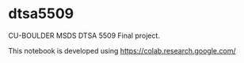 # dtsa5509
CU-BOULDER MSDS DTSA 5509 Final project. 
    
This notebook is developed using https://colab.research.google.com/ 
